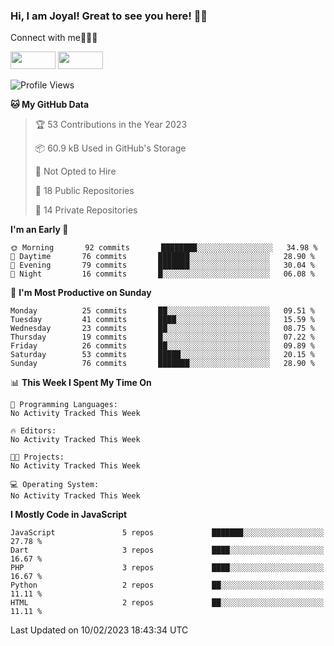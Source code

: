 ### Hi, I am Joyal! Great to see you here! 👨‍💻

Connect with me🧑🏼‍💻

[<img src="https://img.shields.io/badge/--twitter?label=Twitter&logo=Twitter&style=social"  width="72px" height="28px">](https://twitter.com/joyalDev) [<img src="https://img.shields.io/badge/--linkedin?label=LinkedIn&logo=LinkedIn&style=social"  width="72px" height="28px">](https://www.linkedin.com/in/joyal-raphel-588760191/)



<!--START_SECTION:waka-->
![Profile Views](http://img.shields.io/badge/Profile%20Views-311-blue)

**🐱 My GitHub Data** 

> 🏆 53 Contributions in the Year 2023
 > 
> 📦 60.9 kB Used in GitHub's Storage 
 > 
> 🚫 Not Opted to Hire
 > 
> 📜 18 Public Repositories 
 > 
> 🔑 14 Private Repositories  
 > 
**I'm an Early 🐤** 

```text
🌞 Morning       92 commits       ████████░░░░░░░░░░░░░░░░░   34.98 % 
🌆 Daytime       76 commits       ███████░░░░░░░░░░░░░░░░░░   28.90 % 
🌃 Evening       79 commits       ███████░░░░░░░░░░░░░░░░░░   30.04 % 
🌙 Night         16 commits       █░░░░░░░░░░░░░░░░░░░░░░░░   06.08 % 

```
📅 **I'm Most Productive on Sunday** 

```text
Monday          25 commits       ██░░░░░░░░░░░░░░░░░░░░░░░   09.51 % 
Tuesday         41 commits       ████░░░░░░░░░░░░░░░░░░░░░   15.59 % 
Wednesday       23 commits       ██░░░░░░░░░░░░░░░░░░░░░░░   08.75 % 
Thursday        19 commits       █░░░░░░░░░░░░░░░░░░░░░░░░   07.22 % 
Friday          26 commits       ██░░░░░░░░░░░░░░░░░░░░░░░   09.89 % 
Saturday        53 commits       █████░░░░░░░░░░░░░░░░░░░░   20.15 % 
Sunday          76 commits       ███████░░░░░░░░░░░░░░░░░░   28.90 % 

```


📊 **This Week I Spent My Time On** 

```text
💬 Programming Languages: 
No Activity Tracked This Week

🔥 Editors: 
No Activity Tracked This Week

🐱‍💻 Projects: 
No Activity Tracked This Week

💻 Operating System: 
No Activity Tracked This Week

```

**I Mostly Code in JavaScript** 

```text
JavaScript               5 repos             ███████░░░░░░░░░░░░░░░░░░   27.78 % 
Dart                     3 repos             ████░░░░░░░░░░░░░░░░░░░░░   16.67 % 
PHP                      3 repos             ████░░░░░░░░░░░░░░░░░░░░░   16.67 % 
Python                   2 repos             ██░░░░░░░░░░░░░░░░░░░░░░░   11.11 % 
HTML                     2 repos             ██░░░░░░░░░░░░░░░░░░░░░░░   11.11 % 

```



 Last Updated on 10/02/2023 18:43:34 UTC
<!--END_SECTION:waka-->
